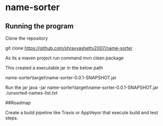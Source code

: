 # name-sorter

## Running the program

Clone the repository

git clone https://github.com/shravyashetty2007/name-sorter

As its a maven project run command 
mvn clean package

This created a executable jar in the below path 

name-sorter\target\name-sorter-0.0.1-SNAPSHOT.jar

Run the jar 
java -jar name-sorter\target\name-sorter-0.0.1-SNAPSHOT.jar ./unsorted-names-list.txt

##Roadmap

Create a build pipeline like Travis or AppVeyor that execute build and test steps.
